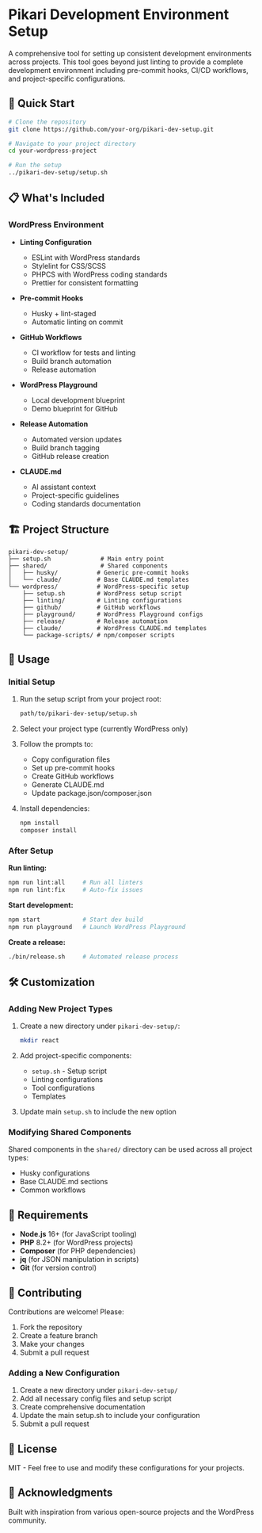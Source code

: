 # Pikari Development Environment Setup

A comprehensive tool for setting up consistent development environments across projects. This tool goes beyond just linting to provide a complete development environment including pre-commit hooks, CI/CD workflows, and project-specific configurations.

## 🚀 Quick Start

```bash
# Clone the repository
git clone https://github.com/your-org/pikari-dev-setup.git

# Navigate to your project directory
cd your-wordpress-project

# Run the setup
../pikari-dev-setup/setup.sh
```

## 📋 What's Included

### WordPress Environment
- **Linting Configuration**
  - ESLint with WordPress standards
  - Stylelint for CSS/SCSS
  - PHPCS with WordPress coding standards
  - Prettier for consistent formatting
  
- **Pre-commit Hooks**
  - Husky + lint-staged
  - Automatic linting on commit
  
- **GitHub Workflows**
  - CI workflow for tests and linting
  - Build branch automation
  - Release automation
  
- **WordPress Playground**
  - Local development blueprint
  - Demo blueprint for GitHub
  
- **Release Automation**
  - Automated version updates
  - Build branch tagging
  - GitHub release creation
  
- **CLAUDE.md**
  - AI assistant context
  - Project-specific guidelines
  - Coding standards documentation

## 🏗️ Project Structure

```
pikari-dev-setup/
├── setup.sh              # Main entry point
├── shared/               # Shared components
│   ├── husky/           # Generic pre-commit hooks
│   └── claude/          # Base CLAUDE.md templates
└── wordpress/           # WordPress-specific setup
    ├── setup.sh         # WordPress setup script
    ├── linting/         # Linting configurations
    ├── github/          # GitHub workflows
    ├── playground/      # WordPress Playground configs
    ├── release/         # Release automation
    ├── claude/          # WordPress CLAUDE.md templates
    └── package-scripts/ # npm/composer scripts
```

## 🔧 Usage

### Initial Setup

1. Run the setup script from your project root:
   ```bash
   path/to/pikari-dev-setup/setup.sh
   ```

2. Select your project type (currently WordPress only)

3. Follow the prompts to:
   - Copy configuration files
   - Set up pre-commit hooks
   - Create GitHub workflows
   - Generate CLAUDE.md
   - Update package.json/composer.json

4. Install dependencies:
   ```bash
   npm install
   composer install
   ```

### After Setup

**Run linting:**
```bash
npm run lint:all     # Run all linters
npm run lint:fix     # Auto-fix issues
```

**Start development:**
```bash
npm start            # Start dev build
npm run playground   # Launch WordPress Playground
```

**Create a release:**
```bash
./bin/release.sh     # Automated release process
```

## 🛠️ Customization

### Adding New Project Types

1. Create a new directory under `pikari-dev-setup/`:
   ```bash
   mkdir react
   ```

2. Add project-specific components:
   - `setup.sh` - Setup script
   - Linting configurations
   - Tool configurations
   - Templates

3. Update main `setup.sh` to include the new option

### Modifying Shared Components

Shared components in the `shared/` directory can be used across all project types:
- Husky configurations
- Base CLAUDE.md sections
- Common workflows

## 📝 Requirements

- **Node.js** 16+ (for JavaScript tooling)
- **PHP** 8.2+ (for WordPress projects)
- **Composer** (for PHP dependencies)
- **jq** (for JSON manipulation in scripts)
- **Git** (for version control)

## 🤝 Contributing

Contributions are welcome! Please:
1. Fork the repository
2. Create a feature branch
3. Make your changes
4. Submit a pull request

### Adding a New Configuration

1. Create a new directory under `pikari-dev-setup/`
2. Add all necessary config files and setup script
3. Create comprehensive documentation
4. Update the main setup.sh to include your configuration
5. Submit a pull request

## 📄 License

MIT - Feel free to use and modify these configurations for your projects.

## 🙏 Acknowledgments

Built with inspiration from various open-source projects and the WordPress community.